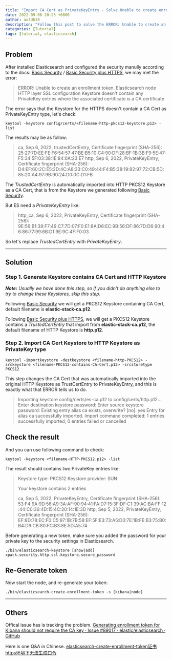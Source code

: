 ```yaml
---
title: "Import CA Cert as PrivateKeyEntry - Solve Unable to create enrollment token Error"
date: 2022-09-06 20:23 +0800
author: aold619
description: "Follow this post to solve the ERROR: Unable to create an enrollment token. Elasticsearch node HTTP layer SSL configuration Keystore doesn't contain any PrivateKey entries where the associated certificate is a CA certificate."
categories: [Tutorial]
tags: [tutorial, elasticsearch]
---
```


## Problem

After installed Elasticsearch and configured the security manully according to the docs: [Basic Security](https://www.elastic.co/guide/en/elasticsearch/reference/master/security-basic-setup.html) / [Basic Security plus HTTPS](https://www.elastic.co/guide/en/elasticsearch/reference/master/security-basic-setup-https.html), we may met the error:

> ERROR: Unable to create an enrollment token. Elasticsearch node HTTP layer SSL configuration Keystore doesn't contain any PrivateKey entries where the associated certificate is a CA certificate

The error says that the Keystore for the HTTPS doesn't contain a CA Cert as PrivateKeyEntry type, let's check:

```shell
keytool -keystore config/certs/<filename-http-pkcs12-keystore.p12> -list
```

The results may be as follow:

> ca, Sep 6, 2022, trustedCertEntry,
> Certificate fingerprint (SHA-256): 25:27:7D:EE:FE:F6:54:57:47:BE:B5:10:C4:90:DF:28:BF:1B:3B:F9:5E:47:F5:34:5F:03:38:1E:84:0A:23:E7
> http, Sep 6, 2022, PrivateKeyEntry,
> Certificate fingerprint (SHA-256): D4:EF:60:2C:E5:2D:4C:A8:33:C0:49:44:F4:B5:38:19:92:97:72:CB:5D:85:20:A4:97:9B:90:24:D0:0C:D1:FB

The *TrustedCertEntry* is automatically imported into HTTP PKCS12 Keystore as a CA Cert, that is from the Keystore we generated following [Basic Security](https://www.elastic.co/guide/en/elasticsearch/reference/master/security-basic-setup.html).

But ES need a *PrivateKeyEntry* like:

> http_ca, Sep 6, 2022, PrivateKeyEntry,
> Certificate fingerprint (SHA-256): 9E:56:B1:38:F7:49:C7:7D:07:F0:E1:8A:D6:EC:9B:56:DF:86:7D:D6:90:46:86:77:99:6B:D1:9E:9C:4F:F0:03

So let's replace *TrustedCertEntry* with *PrivateKeyEntry*.

---

## Solution

### Step 1. Generate Keystore contains CA Cert and HTTP Keystore

***Note:*** *Usually we have done this step, so if you didn't do anything else to try to change these Keystores, skip this step.*

Following [Basic Security](https://www.elastic.co/guide/en/elasticsearch/reference/master/security-basic-setup.html) we will get a PKCS12 Keystore containing CA Cert, default filename is **elastic-stack-ca.p12**.

Following [Basic Security plus HTTPS](https://www.elastic.co/guide/en/elasticsearch/reference/master/security-basic-setup-https.html), we will get a PKCS12 Keystore contains a *TrustedCertEntry* that import from **elastic-stack-ca.p12**, the default filename of HTTP Keystore is **http.p12**.

### Step 2. Import CA Cert Keystore to HTTP Keystore as PrivateKey type

```shell
keytool -importkeystore -destkeystore <filename-http-PKCS12> -srckeystore <filename-PKCS12-contains-CA-Cert.p12> -srcstoretype PKCS12
```

This step changes the CA Cert that was automatically imported into the original HTTP Keystore as TrustCertEntry to PrivateKeyEntry, and this is exactly what that ERROR tells us to do.

> Importing keystore config/certs/es-ca.p12 to config/certs/http.p12...
> Enter destination keystore password:
> Enter source keystore password:
> Existing entry alias ca exists, overwrite? [no]: yes
> Entry for alias ca successfully imported.
> Import command completed: 1 entries successfully imported, 0 entries failed or cancelled

## Check the result

And you can use following command to check:

```shell
keytool -keystore <filename-HTTP-PKCS12.p12> -list
```

The result should contains two PrivateKey entries like:

> Keystore type: PKCS12
> Keystore provider: SUN
>
> Your keystore contains 2 entries
>
> ca, Sep 5, 2022, PrivateKeyEntry,
> Certificate fingerprint (SHA-256): 53:F4:9A:9D:56:A9:3A:AF:90:94:41:FA:D7:15:3F:DF:C1:39:AC:BA:FF:12:44:C0:36:4D:15:4C:20:14:1E:3D
> http, Sep 5, 2022, PrivateKeyEntry,
> Certificate fingerprint (SHA-256): EF:8D:78:EC:F0:C5:97:1B:7B:58:EF:5F:E3:73:A5:D0:7E:1B:FE:B3:75:B0:B4:D9:CB:80:FC:B3:8E:5D:A5:74


Before generating a new token, make sure you added the password for your private key to the security settings in Elasticsearch.

```shell
./bin/elasticsearch-keystore [show|add] xpack.security.http.ssl.keystore.secure_password
```

## Re-Generate token

Now start the node, and re-generate your token:

```shell
./bin/elasticsearch-create-enrollment-token -s [kibana|node]
```

---

## Others

Offical issue has is tracking the problem. [Generating enrollment token for Kibana should not require the CA key · Issue #89017 · elastic/elasticsearch · GitHub](https://github.com/elastic/elasticsearch/issues/89017)

Here is one Q&A in Chinese. [elasticsearch-create-enrollment-token证书https环境下无法生成口令](https://segmentfault.com/q/1010000041427143/a-1020000042440364)
